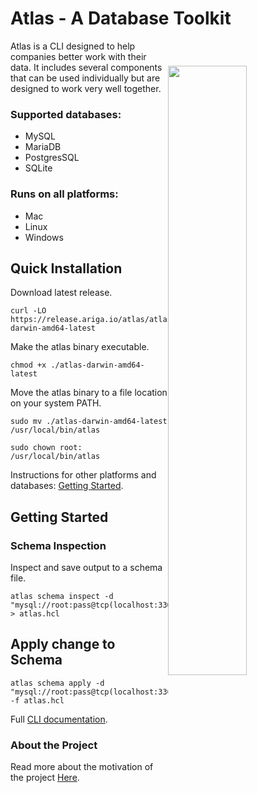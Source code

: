
# Atlas -  A Database Toolkit

<img width="50%" align="right" style="display: block; margin:40px auto;"
     src="https://atlasgo.io/uploads/images/gopher.png"/>

Atlas is a CLI designed to help companies better work with their data. It includes several components that can
be used individually but are designed to work very well together.

### Supported databases: 
* MySQL
* MariaDB
* PostgresSQL
* SQLite

### Runs on all platforms:
* Mac
* Linux
* Windows


## Quick Installation

Download latest release.
```shell
curl -LO https://release.ariga.io/atlas/atlas-darwin-amd64-latest
```

Make the atlas binary executable.
```shell
chmod +x ./atlas-darwin-amd64-latest
```

Move the atlas binary to a file location on your system PATH.
```shell
sudo mv ./atlas-darwin-amd64-latest /usr/local/bin/atlas
```
```shell
sudo chown root: /usr/local/bin/atlas
```
Instructions for other platforms and databases: [Getting Started](https://atlasgo.io/).

## Getting Started

### Schema Inspection

Inspect and save output to a schema file.
```shell
atlas schema inspect -d "mysql://root:pass@tcp(localhost:3306)/example" > atlas.hcl
```

## Apply change to Schema

```shell
atlas schema apply -d "mysql://root:pass@tcp(localhost:3306)/example" -f atlas.hcl
```

Full [CLI documentation](https://atlasgo.io/cli/reference). 

### About the Project
Read more about the motivation of the project [Here](https://blog.ariga.io/meet-atlas-cli/).
